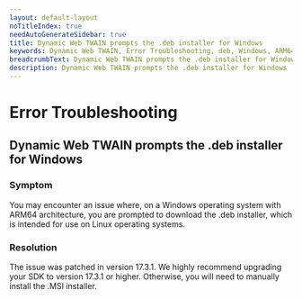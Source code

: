 ```yaml
---
layout: default-layout
noTitleIndex: true
needAutoGenerateSidebar: true
title: Dynamic Web TWAIN prompts the .deb installer for Windows
keywords: Dynamic Web TWAIN, Error Troubleshooting, deb, Windows, ARM64
breadcrumbText: Dynamic Web TWAIN prompts the .deb installer for Windows
description: Dynamic Web TWAIN prompts the .deb installer for Windows
---
```


# Error Troubleshooting

## Dynamic Web TWAIN prompts the .deb installer for Windows

### Symptom

You may encounter an issue where, on a Windows operating system with ARM64 architecture, you are prompted to download the .deb installer, which is intended for use on Linux operating systems.

### Resolution

The issue was patched in version 17.3.1. We highly recommend upgrading your SDK to version 17.3.1 or higher. Otherwise, you will need to manually install the .MSI installer.
